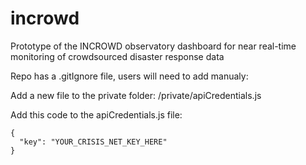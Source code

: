 # incrowd
Prototype of the INCROWD observatory dashboard for near real-time monitoring of crowdsourced disaster response data


Repo has a .gitIgnore file, users will need to add manualy:

Add a new file to the private folder:
/private/apiCredentials.js

Add this code to the apiCredentials.js file:

```
{
  "key": "YOUR_CRISIS_NET_KEY_HERE"
}
